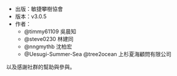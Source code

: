 - 出版：敏捷攀樹協會
- 版本：v3.0.5
- 作者：
  - @timmy61109 吳晨知
  - @steve0230 林建同
  - @nngmythb 沈柏宏
  - @Uesugi-Summer-Sea @tree2ocean 上杉夏海顧問有限公司

以及感謝社群的幫助與參與。
